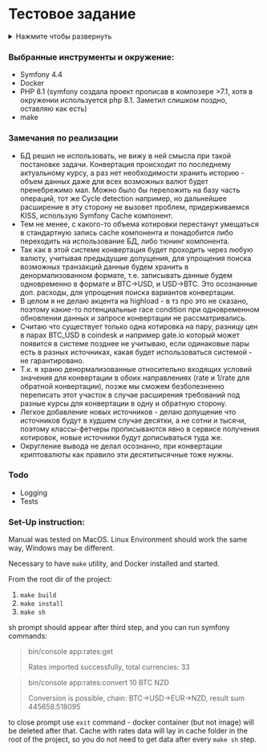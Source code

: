 # Тестовое задание
<details>
<summary>Нажмите чтобы развернуть</summary>

### Дано

2 источника котировок:

https://www.ecb.europa.eu/stats/eurofxref/eurofxref-daily.xml - котировки ecb для разных валют

https://api.coindesk.com/v1/bpi/historical/close.json - котировки для биткоинов в долларах

### Нужно

Написать конвертер валют на symfony:

1) Написать команду для импорта данных из этих источников (Предусмотреть возможность легкого добавления новых источников).

2) Написать консольную команду для конвертации валют. Если нет прямой конвертации, то пытаться конвертировать через другую валюту. Команда принимает на вход 3 параметра: сумму, которую нужно конвертировать и 2 валюты from и to. Команда может выдавать результат конвертации в произвольном виде, например “1 BTC = 32747.77 EUR”.
</details>

### Выбранные инструменты и окружение:
- Symfony 4.4
- Docker
- PHP 8.1 (symfony создала проект прописав в композере >7.1, хотя в окружении используется php 8.1. Заметил слишком поздно, оставляю как есть)
- make

### Замечания по реализации
- БД решил не использовать, не вижу в ней смысла при такой постановке задачи. Конвертация происходит по последнему актуальному курсу, а раз нет необходимости хранить историю - объем данных даже для всех возможных валют будет пренебрежимо мал. Можно было бы переложить на базу часть операций, тот же Cycle detection например, но дальнейшее расширение в эту сторону не вызовет проблем, придерживаемся KISS, использую Symfony Cache компонент.
- Тем не менее, с какого-то объема котировки перестанут умещаться в стандартную запись cache компонента и понадобится либо переходить на использование БД, либо тюнинг компонента.
- Так как в этой системе конвертация будет проходить через любую валюту, учитывая предыдущие допущения, для упрощения поиска возможных транзакций данные будем хранить в денормализованном формате, т.е. записывать данные будем одновременно в формате и BTC->USD, и USD->BTC. Это осознанные доп. расходы, для упрощения поиска вариантов конвертации.
- В целом я не делаю акцента на highload - в тз про это не сказано, поэтому какие-то потенциальные race condition при одновременном обновлении данных и запросе конвертации не рассматривались.
- Считаю что существует только одна котировка на пару, разницу цен в парах BTC_USD в coindesk и например gate.io который может появится в системе позднее не учитываю, если одинаковые пары есть в разных источниках, какая будет использоваться системой - не гарантировано.
- Т.к. я храню денормализованные относительно входящих условий значения для конвертации в обоих направлениях (rate и 1/rate для обратной конвертации), позже мы сможем безболезненно переписать этот участок в случае расширения требований под разные курсы для конвертации в одну и обратную сторону.
- Легкое добавление новых источников - делаю допущение что источников будут в худшем случае десятки, а не сотни и тысячи, поэтому классы-фетчеры прописываются явно в сервисе получения котировок, новые источники будут дописываться туда же.
- Округление вывода не делал осознанно, при конвертации криптовалюты как правило эти десятитысячные тоже нужны.

### Todo
- Logging
- Tests

### Set-Up instruction:
Manual was tested on MacOS. Linux Environment should work the same way, Windows may be different.

Necessary to have `make` utility, and Docker installed and started.

From the root dir of the project:
1. `make build`
2. `make install`
3. `make sh`

sh prompt should appear after third step, and you can run symfony commands:
> bin/console app:rates:get
> 
> Rates imported successfully, total currencies: 33

> bin/console app:rates:convert 10 BTC NZD
> 
> Conversion is possible, chain: BTC->USD->EUR->NZD, result sum 445658.518095

to close prompt use `exit` command - docker container (but not image) will be deleted after that.
Cache with rates data will lay in cache folder in the root of the project, so you do not need to get data after every `make sh` step.
